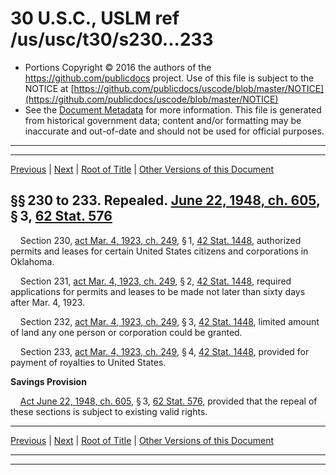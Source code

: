 ---
---

# 30 U.S.C., USLM ref /us/usc/t30/s230...233

* Portions Copyright © 2016 the authors of the https://github.com/publicdocs project.
  Use of this file is subject to the NOTICE at [https://github.com/publicdocs/uscode/blob/master/NOTICE](https://github.com/publicdocs/uscode/blob/master/NOTICE)
* See the [Document Metadata](././../../../../..//README.md) for more information.
  This file is generated from historical government data; content and/or formatting may be inaccurate and out-of-date and should not be used for official purposes.

----------
----------

[Previous](./../../../../..//us/usc/t30/ch3A/schIV/m__us_usc_t30_s229a.md) | [Next](./../../../../..//us/usc/t30/ch3A/schIV/m__us_usc_t30_s233a.md) | [Root of Title](./../../../../../) | [Other Versions of this Document](https://publicdocs.github.io/go/links?ns=uslm&ref=%2Fus%2Fusc%2Ft30%2Fs230...233)

## §§ 230 to 233. Repealed. [June 22, 1948, ch. 605][/us/act/1948-06-22/ch605], § 3, [62 Stat. 576][/us/stat/62/576]

    Section 230, [act Mar. 4, 1923, ch. 249][/us/act/1923-03-04/ch249], § 1, [42 Stat. 1448][/us/stat/42/1448], authorized permits and leases for certain United States citizens and corporations in Oklahoma.

    Section 231, [act Mar. 4, 1923, ch. 249][/us/act/1923-03-04/ch249], § 2, [42 Stat. 1448][/us/stat/42/1448], required applications for permits and leases to be made not later than sixty days after Mar. 4, 1923.

    Section 232, [act Mar. 4, 1923, ch. 249][/us/act/1923-03-04/ch249], § 3, [42 Stat. 1448][/us/stat/42/1448], limited amount of land any one person or corporation could be granted.

    Section 233, [act Mar. 4, 1923, ch. 249][/us/act/1923-03-04/ch249], § 4, [42 Stat. 1448][/us/stat/42/1448], provided for payment of royalties to United States.

 __Savings Provision__ 

    [Act June 22, 1948, ch. 605][/us/act/1948-06-22/ch605], § 3, [62 Stat. 576][/us/stat/62/576], provided that the repeal of these sections is subject to existing valid rights.

----------

[Previous](./../../../../..//us/usc/t30/ch3A/schIV/m__us_usc_t30_s229a.md) | [Next](./../../../../..//us/usc/t30/ch3A/schIV/m__us_usc_t30_s233a.md) | [Root of Title](./../../../../../) | [Other Versions of this Document](https://publicdocs.github.io/go/links?ns=uslm&ref=%2Fus%2Fusc%2Ft30%2Fs230...233)

----------
----------

[/us/act/1948-06-22/ch605]: https://publicdocs.github.io/go/links?ns=uslm&ref=%2Fus%2Fact%2F1948-06-22%2Fch605
[/us/stat/62/576]: https://publicdocs.github.io/go/links?ns=uslm&ref=%2Fus%2Fstat%2F62%2F576
[/us/act/1923-03-04/ch249]: https://publicdocs.github.io/go/links?ns=uslm&ref=%2Fus%2Fact%2F1923-03-04%2Fch249
[/us/stat/42/1448]: https://publicdocs.github.io/go/links?ns=uslm&ref=%2Fus%2Fstat%2F42%2F1448
[/us/act/1923-03-04/ch249]: https://publicdocs.github.io/go/links?ns=uslm&ref=%2Fus%2Fact%2F1923-03-04%2Fch249
[/us/stat/42/1448]: https://publicdocs.github.io/go/links?ns=uslm&ref=%2Fus%2Fstat%2F42%2F1448
[/us/act/1923-03-04/ch249]: https://publicdocs.github.io/go/links?ns=uslm&ref=%2Fus%2Fact%2F1923-03-04%2Fch249
[/us/stat/42/1448]: https://publicdocs.github.io/go/links?ns=uslm&ref=%2Fus%2Fstat%2F42%2F1448
[/us/act/1923-03-04/ch249]: https://publicdocs.github.io/go/links?ns=uslm&ref=%2Fus%2Fact%2F1923-03-04%2Fch249
[/us/stat/42/1448]: https://publicdocs.github.io/go/links?ns=uslm&ref=%2Fus%2Fstat%2F42%2F1448
[/us/act/1948-06-22/ch605]: https://publicdocs.github.io/go/links?ns=uslm&ref=%2Fus%2Fact%2F1948-06-22%2Fch605
[/us/stat/62/576]: https://publicdocs.github.io/go/links?ns=uslm&ref=%2Fus%2Fstat%2F62%2F576


